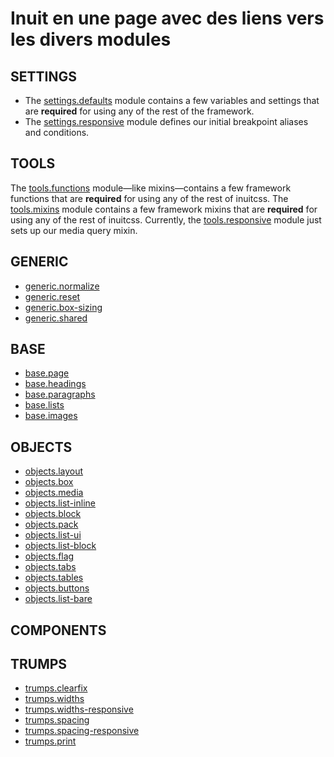 Inuit en une page avec des liens vers les divers modules
========================================================

SETTINGS
--------

- The [settings.defaults](https://github.com/inuitcss/settings.defaults/blob/master/_settings.defaults.scss) module contains a few variables and settings that are **required** for using any of the rest of the framework.
- The [settings.responsive](https://github.com/inuitcss/settings.responsive/blob/master/_settings.responsive.scss) module defines our initial breakpoint aliases and conditions.

TOOLS
-----

The [tools.functions](https://github.com/inuitcss/tools.functions/blob/master/_tools.functions.scss) module—like mixins—contains a few framework functions that are **required** for using any of the rest of inuitcss. 
The [tools.mixins](https://github.com/inuitcss/tools.mixins/blob/master/_tools.mixins.scss) module contains a few framework mixins that are **required** for using any of the rest of inuitcss.
Currently, the [tools.responsive](https://github.com/inuitcss/tools.responsive/blob/master/_tools.responsive.scss) module just sets up our media query mixin.

GENERIC
-------
- [generic.normalize](https://github.com/inuitcss/generic.normalize/blob/master/_generic.normalize.scss)
- [generic.reset](https://github.com/inuitcss/generic.reset/blob/master/_generic.reset.scss)
- [generic.box-sizing](https://github.com/inuitcss/generic.box-sizing/blob/master/_generic.box-sizing.scss)
- [generic.shared](https://github.com/inuitcss/generic.shared/blob/master/_generic.shared.scss)

BASE
----
- [base.page](https://github.com/inuitcss/base.page/blob/master/_base.page.scss)
- [base.headings](https://github.com/inuitcss/base.headings/blob/master/_base.headings.scss)
- [base.paragraphs](https://github.com/inuitcss/base.paragraphs/blob/master/_base.paragraphs.scss)
- [base.lists](https://github.com/inuitcss/base.lists/blob/master/_base.lists.scss)
- [base.images](https://github.com/inuitcss/base.images/blob/master/_base.images.scss)

OBJECTS
-------
- [objects.layout](https://github.com/inuitcss/objects.layout/blob/master/_objects.layout.scss)
- [objects.box](https://github.com/inuitcss/objects.box/blob/master/_objects.box.scss)
- [objects.media](https://github.com/inuitcss/objects.media/blob/master/_objects.media.scss)
- [objects.list-inline](https://github.com/inuitcss/objects.list-inline/blob/master/_objects.list-inline.scss)
- [objects.block](https://github.com/inuitcss/objects.block/blob/master/_objects.block.scss)
- [objects.pack](https://github.com/inuitcss/objects.pack/blob/master/_objects.pack.scss)
- [objects.list-ui](https://github.com/inuitcss/objects.list-ui/blob/master/_objects.list-ui.scss)
- [objects.list-block](https://github.com/inuitcss/objects.list-block/blob/master/_objects.list-block.scss)
- [objects.flag](https://github.com/inuitcss/objects.flag/blob/master/_objects.flag.scss)
- [objects.tabs](https://github.com/inuitcss/objects.tabs/blob/master/_objects.tabs.scss)
- [objects.tables](https://github.com/inuitcss/objects.tables/blob/master/_objects.tables.scss)
- [objects.buttons](https://github.com/inuitcss/objects.buttons/blob/master/_objects.buttons.scss)
- [objects.list-bare](https://github.com/inuitcss/objects.list-bare/blob/master/_objects.list-bare.scss)

COMPONENTS
----------

TRUMPS
------
- [trumps.clearfix](https://github.com/inuitcss/trumps.clearfix/blob/master/_trumps.clearfix.scss)
- [trumps.widths](https://github.com/inuitcss/trumps.widths/blob/master/_trumps.widths.scss)
- [trumps.widths-responsive](https://github.com/inuitcss/trumps.widths-responsive/blob/master/_trumps.widths-responsive.scss)
- [trumps.spacing](https://github.com/inuitcss/trumps.spacing/blob/master/_trumps.spacing.scss)
- [trumps.spacing-responsive](https://github.com/inuitcss/trumps.spacing-responsive/blob/master/_trumps.spacing-responsive.scss)
- [trumps.print](https://github.com/inuitcss/trumps.print/blob/master/_trumps.print.scss)
